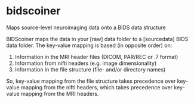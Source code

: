 # bidscoiner
Maps source-level neuroimaging data onto a BIDS data structure

BIDScoiner maps the data in your [raw] data folder to a [sourcedata] BIDS data folder. The key-value mapping is based (in opposite order) on:

1) Information in the MRI header files (DICOM, PAR/REC or .7 format)
2) Information from nifti headers (e.g. image dimensionality)
3) Information in the file structure (file- and/or directory names)

So, key-value mapping from the file structure takes precedence over key-value mapping from the nifti headers, which takes precedence over key-value mapping from the MRI headers.
